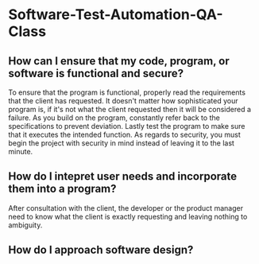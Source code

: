 # Software-Test-Automation-QA-Class

## How can I ensure that my code, program, or software is functional and secure?
To ensure that the program is functional, properly read the requirements that the client has requested. It doesn't matter how sophisticated your program is, if it's not what the client requested then it will be considered a failure. As you build on the program, constantly refer back to the specifications to prevent deviation. Lastly test the program to make sure that it executes the intended function. As regards to security, you must begin the project with security in mind instead of leaving it to the last minute. 

## How do I intepret user needs and incorporate them into a program?
After consultation with the client, the developer or the product manager need to know what the client is exactly requesting and leaving nothing to ambiguity. 

## How do I approach software design?
